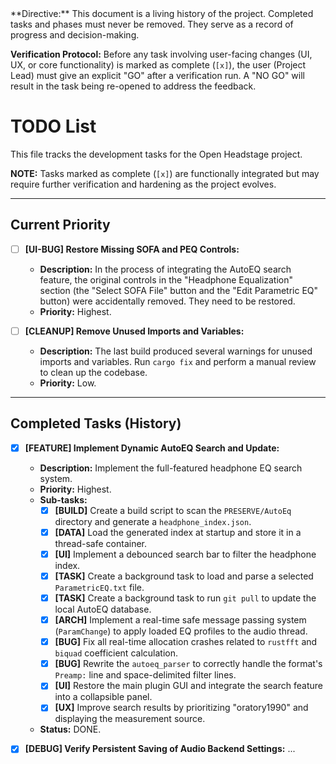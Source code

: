 <canon>
**Directive:** This document is a living history of the project. Completed tasks and phases must never be removed. They serve as a record of progress and decision-making.
</canon>

**Verification Protocol:** Before any task involving user-facing changes (UI, UX, or core functionality) is marked as complete (`[x]`), the user (Project Lead) must give an explicit "GO" after a verification run. A "NO GO" will result in the task being re-opened to address the feedback.

# TODO List

This file tracks the development tasks for the Open Headstage project.

**NOTE:** Tasks marked as complete (`[x]`) are functionally integrated but may require further verification and hardening as the project evolves.

---
## Current Priority

- [ ] **[UI-BUG] Restore Missing SOFA and PEQ Controls:**
    - **Description:** In the process of integrating the AutoEQ search feature, the original controls in the "Headphone Equalization" section (the "Select SOFA File" button and the "Edit Parametric EQ" button) were accidentally removed. They need to be restored.
    - **Priority:** Highest.

- [ ] **[CLEANUP] Remove Unused Imports and Variables:**
    - **Description:** The last build produced several warnings for unused imports and variables. Run `cargo fix` and perform a manual review to clean up the codebase.
    - **Priority:** Low.

---
## Completed Tasks (History)

- [x] **[FEATURE] Implement Dynamic AutoEQ Search and Update:**
    - **Description:** Implement the full-featured headphone EQ search system.
    - **Priority:** Highest.
    - **Sub-tasks:**
        - [x] **[BUILD]** Create a build script to scan the `PRESERVE/AutoEq` directory and generate a `headphone_index.json`.
        - [x] **[DATA]** Load the generated index at startup and store it in a thread-safe container.
        - [x] **[UI]** Implement a debounced search bar to filter the headphone index.
        - [x] **[TASK]** Create a background task to load and parse a selected `ParametricEQ.txt` file.
        - [x] **[TASK]** Create a background task to run `git pull` to update the local AutoEQ database.
        - [x] **[ARCH]** Implement a real-time safe message passing system (`ParamChange`) to apply loaded EQ profiles to the audio thread.
        - [x] **[BUG]** Fix all real-time allocation crashes related to `rustfft` and `biquad` coefficient calculation.
        - [x] **[BUG]** Rewrite the `autoeq_parser` to correctly handle the format's `Preamp:` line and space-delimited filter lines.
        - [x] **[UI]** Restore the main plugin GUI and integrate the search feature into a collapsible panel.
        - [x] **[UX]** Improve search results by prioritizing "oratory1990" and displaying the measurement source.
    - **Status:** DONE.

- [x] **[DEBUG] Verify Persistent Saving of Audio Backend Settings:**
...
